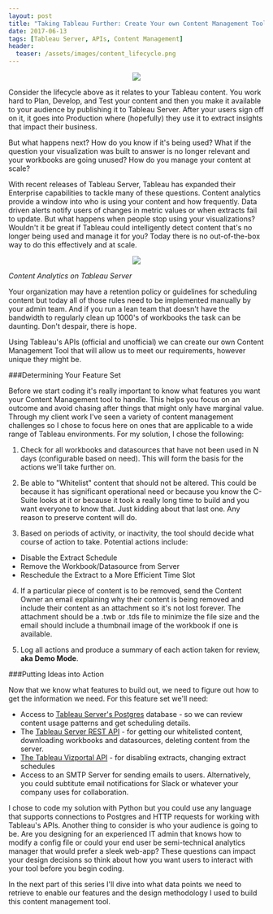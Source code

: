 ```yaml
---
layout: post
title: "Taking Tableau Further: Create Your own Content Management Tool, Part 1"
date: 2017-06-13
tags: [Tableau Server, APIs, Content Management]
header:
  teaser: /assets/images/content_lifecycle.png
---
```


<p align="center">
<img src="https://viziblydiffrnt.github.io/assets/images/content_lifecycle.jpg">
</p>

Consider the lifecycle above as it relates to your Tableau content. You work hard to Plan, Develop, and Test your content and then you make it available to your audience by publishing it to Tableau Server. After your users sign off on it, it goes into Production where (hopefully) they use it to extract insights that impact their business. 

But what happens next? How do you know if it's being used? What if the question your visualization was built to answer is no longer relevant and your workbooks are going unused? How do you manage your content at scale?

With recent releases of Tableau Server, Tableau has expanded their Enterprise capabilities to tackle many of these questions. Content analytics provide a window into who is using your content and how frequently. Data driven alerts notify users of changes in metric values or when extracts fail to update. But what happens when people stop using your visualizations? Wouldn't it be great if Tableau could intelligently detect content that's no longer being used and manage it for you? Today there is no out-of-the-box way to do this effectively and at scale.

<p align="center">
<img src="https://viziblydiffrnt.github.io/assets/images/content analytics.png">
</p>

*Content Analytics on Tableau Server*

Your organization may have a retention policy or guidelines for scheduling content but today all of those rules need to be implemented manually by your admin team. And if you run a lean team that doesn't have the bandwidth to regularly clean up 1000's of workbooks the task can be daunting. Don't despair, there is hope.

Using Tableau's APIs (official and unofficial) we can create our own Content Management Tool that will allow us to meet our requirements, however unique they might be.


###Determining Your Feature Set

Before we start coding it's really important to know what features you want your Content Management tool to handle. This helps you focus on an outcome and avoid chasing after things that might only have marginal value. Through my client work I've seen a variety of content management challenges so I chose to focus here on ones that are applicable to a wide range of Tableau environments. For my solution, I chose the following:

1) Check for all workbooks and datasources that have not been used in N days (configurable based on need). This will form the basis for the actions we'll take further on.

2) Be able to "Whitelist" content that should not be altered. This could be because it has significant operational need or because you know the C-Suite looks at it or because it took a really long time to build and you want everyone to know that. Just kidding about that last one. Any reason to preserve content will do. 

3) Based on periods of activity, or inactivity, the tool should decide what course of action to take. Potential actions include:

* Disable the Extract Schedule
* Remove the Workbook/Datasource from Server
* Reschedule the Extract to a More Efficient Time Slot

4) If a particular piece of content is to be removed, send the Content Owner an email explaining why their content is being removed and include their content as an attachment so it's not lost forever. The attachment should be a .twb or .tds file to minimize the file size and the email should include a thumbnail image of the workbook if one is available.

5) Log all actions and produce a summary of each action taken for review, **aka Demo Mode**.

###Putting Ideas into Action

Now that we know what features to build out, we need to figure out how to get the information we need. For this feature set we'll need:

* Access to [Tableau Server's Postgres](http://onlinehelp.tableau.com/current/server/en-us/data_dictionary.html) database - so we can review content usage patterns and get scheduling details.
* The [Tableau Server REST API](http://onlinehelp.tableau.com/current/api/rest_api/en-us/help.htm#REST/rest_api_ref.htm#API_Reference%3FTocPath%3DAPI%2520Reference%7C_____0) - for getting our whitelisted content, downloading workbooks and datasources, deleting content from the server.
* [The Tableau Vizportal API](https://viziblydiffrnt.github.io/blog/2017/01/26/documenting-tableau-vizportal-api) - for disabling extracts, changing extract schedules
* Access to an SMTP Server for sending emails to users. Alternatively, you could subtitute email notifications for Slack or whatever your company uses for collaboration.

I chose to code my solution with Python but you could use any language that supports connections to Postgres and HTTP requests for working with Tableau's APIs. Another thing to consider is who your audience is going to be. Are you designing for an experienced IT admin that knows how to modify a config file or could your end user be semi-technical analytics manager that would prefer a sleek web-app? These questions can impact your design decisions so think about how you want users to interact with your tool before you begin coding.

In the next part of this series I'll dive into what data points we need to retrieve to enable our features and the design methodology I used to build this content management tool. 